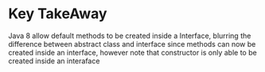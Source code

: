 # Key TakeAway

Java 8 allow default methods to be created inside a Interface, blurring the difference between abstract class and interface since methods can now be created inside an interface, however note that constructor is only able to be created inside an interaface
